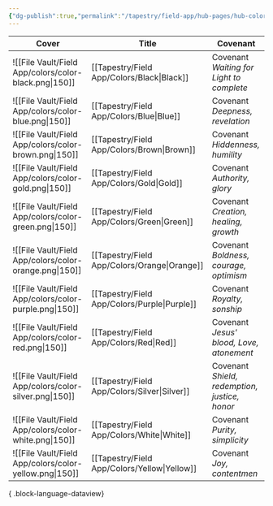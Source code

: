 ```yaml
---
{"dg-publish":true,"permalink":"/tapestry/field-app/hub-pages/hub-colors/","tags":["hub"],"dgHomeLink":true,"dgEnableSearch":true}
---
```




| Cover                                                  | Title                                           | Covenant                                                                                          |
| ------------------------------------------------------ | ----------------------------------------------- | ------------------------------------------------------------------------------------------------- |
| ![[File Vault/Field App/colors/color-black.png\|150]]  | [[Tapestry/Field App/Colors/Black\|Black]]   | <span class='cards-icon covenant-label'>Covenant</span> <i>Waiting for Light to complete</i>      |
| ![[File Vault/Field App/colors/color-blue.png\|150]]   | [[Tapestry/Field App/Colors/Blue\|Blue]]     | <span class='cards-icon covenant-label'>Covenant</span> <i>Deepness, revelation</i>               |
| ![[File Vault/Field App/colors/color-brown.png\|150]]  | [[Tapestry/Field App/Colors/Brown\|Brown]]   | <span class='cards-icon covenant-label'>Covenant</span> <i>Hiddenness, humility</i>               |
| ![[File Vault/Field App/colors/color-gold.png\|150]]   | [[Tapestry/Field App/Colors/Gold\|Gold]]     | <span class='cards-icon covenant-label'>Covenant</span> <i>Authority, glory</i>                   |
| ![[File Vault/Field App/colors/color-green.png\|150]]  | [[Tapestry/Field App/Colors/Green\|Green]]   | <span class='cards-icon covenant-label'>Covenant</span> <i>Creation, healing, growth</i>          |
| ![[File Vault/Field App/colors/color-orange.png\|150]] | [[Tapestry/Field App/Colors/Orange\|Orange]] | <span class='cards-icon covenant-label'>Covenant</span> <i>Boldness, courage, optimism</i>        |
| ![[File Vault/Field App/colors/color-purple.png\|150]] | [[Tapestry/Field App/Colors/Purple\|Purple]] | <span class='cards-icon covenant-label'>Covenant</span> <i>Royalty, sonship</i>                   |
| ![[File Vault/Field App/colors/color-red.png\|150]]    | [[Tapestry/Field App/Colors/Red\|Red]]       | <span class='cards-icon covenant-label'>Covenant</span> <i>Jesus' blood, Love, atonement</i>      |
| ![[File Vault/Field App/colors/color-silver.png\|150]] | [[Tapestry/Field App/Colors/Silver\|Silver]] | <span class='cards-icon covenant-label'>Covenant</span> <i>Shield, redemption, justice, honor</i> |
| ![[File Vault/Field App/colors/color-white.png\|150]]  | [[Tapestry/Field App/Colors/White\|White]]   | <span class='cards-icon covenant-label'>Covenant</span> <i>Purity, simplicity</i>                 |
| ![[File Vault/Field App/colors/color-yellow.png\|150]] | [[Tapestry/Field App/Colors/Yellow\|Yellow]] | <span class='cards-icon covenant-label'>Covenant</span> <i>Joy, contentmen</i>                    |

{ .block-language-dataview}
